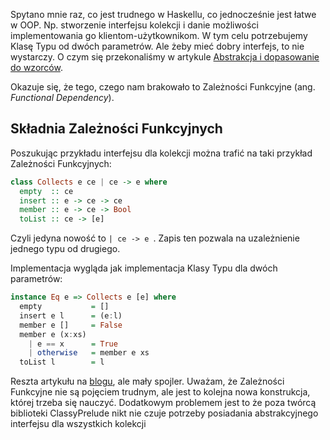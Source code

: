 Spytano mnie raz, co jest trudnego w Haskellu, co jednocześnie jest łatwe w OOP. Np. stworzenie interfejsu kolekcji i danie możliwości implementowania go klientom-użytkownikom. W tym celu potrzebujemy Klasę Typu od dwóch parametrów. Ale żeby mieć dobry interfejs, to nie wystarczy. 
O czym się przekonaliśmy w artykule [Abstrakcja i dopasowanie do wzorców](https://writeonly.pl/pattern-matching).

Okazuje się, że tego, czego nam brakowało to Zależności Funkcyjne (ang. *Functional Dependency*).

## Składnia Zależności Funkcyjnych

Poszukując przykładu interfejsu dla kolekcji można trafić na taki przykład Zależności Funkcyjnych:
```haskell
class Collects e ce | ce -> e where
  empty  :: ce
  insert :: e -> ce -> ce
  member :: e -> ce -> Bool
  toList :: ce -> [e]
```
Czyli jedyna nowość to `| ce -> e `. Zapis ten pozwala na uzależnienie jednego typu od drugiego.

Implementacja wygląda jak implementacja Klasy Typu dla dwóch parametrów:
```haskell
instance Eq e => Collects e [e] where
  empty           = []
  insert e l      = (e:l)
  member e []     = False
  member e (x:xs) 
    | e == x      = True
    | otherwise   = member e xs
  toList l        = l
```

Reszta artykułu na [blogu](https://writeonly.pl/functional-dependency), ale mały spojler. Uważam, że Zależności Funkcyjne nie są pojęciem trudnym, ale jest to kolejna nowa konstrukcja, której trzeba się nauczyć. Dodatkowym problemem jest to że poza twórcą biblioteki ClassyPrelude nikt nie czuje potrzeby posiadania abstrakcyjnego interfejsu dla wszystkich kolekcji